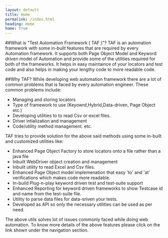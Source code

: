 ```yaml
---
layout: default
title: Home
permalink: /index.html
heading: Home
home: true
---
```

##What is "Test Automation Framework ( TAF )"?
TAF is an automation framework with some in-built features that are required by every Automation framework. 
It supports both Page Object Model and Keyword driven model of Automation and provide some of the utilities required for both of the frameworks.
It helps in easy maintaince of your locators and test code and also helps in making your lengthy code to more readable code.

##Why TAF?
While developing web automation framework there are a lot of common problems that is faced by every automation engineer. These common problems include:

<ul>
<li> Managing and storing locators </li>
<li>Type of framework to use (Keyowrd,Hybrid,Data-driven, Page Object etc.) </li>
<li>Developing utilities to to read Csv or excel files.</li>
<li>Driver intialization and management</li>
<li> Code/utility method management. etc.</li>
</ul>

TAF tries to provide solution for the above said methods using some in-built and customized utilities like:

<ul>
<li>Enhanced Page Object Factory to store locators onto a file rather than a java file</li>
<li>Inbuilt WebDriver object creation and management</li>
<li>Inbuilt utility to read Excel and Csv files.</li>
<li>Enhanced Page Object model implemenation that easy 'to' and 'at' verifications which makes code more readable.</li>
<li>In-build Plug-n-play keyword driven test and test-suite support</li>
<li>Enhanced Reporting for keyword driven frameworks to show Testcase id and name from the test-suite file.</li>
<li>Utility to parse data files for data-sriven your tests.</li>
<li>Developed as API so only the necessary utilities can be used as per need.</li>
</ul>

The above utils solves lot of issues commonly faced while doing web automation. To know more details of the above features please click on the link shown under the navigation section.


